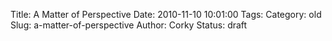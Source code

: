 Title: A Matter of Perspective
Date: 2010-11-10 10:01:00
Tags: 
Category: old
Slug: a-matter-of-perspective
Author: Corky
Status: draft


